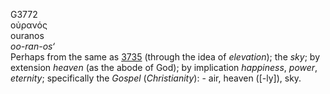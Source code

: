G3772  
οὐρανός  
ouranos  
*oo-ran-os‘*  
Perhaps from the same as [3735](g3735) (through the idea of
*elevation*); the *sky*; by extension *heaven* (as the abode of God); by
implication *happiness*, *power*, *eternity*; specifically the *Gospel*
(*Christianity*): - air, heaven (\[-ly\]), sky.  
